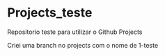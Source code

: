 # Projects_teste
Repositorio teste para utilizar o Github Projects

Criei uma branch no projects com o nome de 1-teste